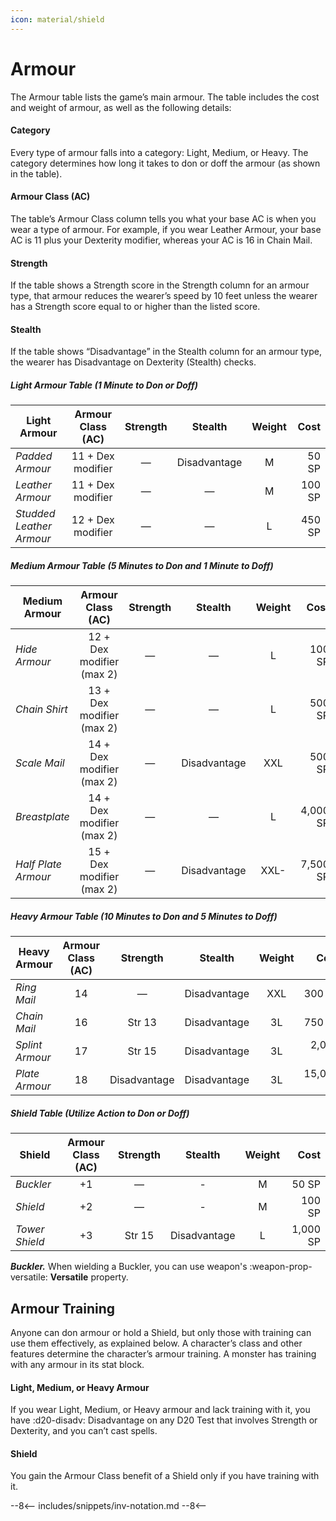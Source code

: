 ```yaml
---
icon: material/shield
---
```


# Armour

The Armour table lists the game’s main armour. The table includes the cost and weight of armour, as well as the following details:

#### Category

Every type of armour falls into a category: Light, Medium, or Heavy. The category determines how long it takes to don or doff the armour (as shown in the table).

#### Armour Class (AC)

The table’s Armour Class column tells you what your base AC is when you wear a type of armour. For example, if you wear Leather Armour, your base AC is 11 plus your Dexterity modifier, whereas your AC is 16 in Chain Mail.

#### Strength

If the table shows a Strength score in the Strength column for an armour type, that armour reduces the wearer’s speed by 10 feet unless the wearer has a Strength score equal to or higher than the listed score.

#### Stealth

If the table shows “Disadvantage” in the Stealth column for an armour type, the wearer has Disadvantage on Dexterity (Stealth) checks.

##### Light Armour Table (1 Minute to Don or Doff)

| Light Armour | Armour Class (AC) | Strength | Stealth | Weight | Cost |
|---|:-:|:-:|:-:|:-:|--:|
| *Padded Armour* | 11 + Dex modifier | — | Disadvantage | M | 50 SP |
| *Leather Armour* | 11 + Dex modifier | — | — | M | 100 SP |
| *Studded Leather Armour* | 12 + Dex modifier | — | — | L | 450 SP |

##### Medium Armour Table (5 Minutes to Don and 1 Minute to Doff)

| Medium Armour | Armour Class (AC) | Strength | Stealth | Weight | Cost |
|---|:-:|:-:|:-:|:-:|--:|
| *Hide Armour* | 12 + Dex modifier (max 2) | — | — | L | 100 SP |
| *Chain Shirt* | 13 + Dex modifier (max 2) | — | — | L | 500 SP |
| *Scale Mail* | 14 + Dex modifier (max 2) | — | Disadvantage | XXL | 500 SP |
| *Breastplate* | 14 + Dex modifier (max 2) | — | — | L | 4,000 SP |
| *Half Plate Armour* | 15 + Dex modifier (max 2) | — | Disadvantage | XXL- | 7,500 SP |

##### Heavy Armour Table (10 Minutes to Don and 5 Minutes to Doff)

| Heavy Armour | Armour Class (AC) | Strength | Stealth | Weight | Cost |
|---|:-:|:-:|:-:|:-:|--:|
| *Ring Mail* | 14 | — | Disadvantage | XXL | 300 SP |
| *Chain Mail* | 16 | Str 13 | Disadvantage | 3L | 750 SP |
| *Splint Armour* | 17 | Str 15 | Disadvantage | 3L | 2,000 SP |
| *Plate Armour* | 18 | Disadvantage | Disadvantage | 3L | 15,000 SP |

##### Shield Table (Utilize Action to Don or Doff)

| Shield  | Armour Class (AC) | Strength | Stealth | Weight | Cost |
|---|:-:|:-:|:-:|:-:|--:|
| *Buckler* | +1 | — | - | M | 50 SP |
| *Shield* | +2 | — | - | M | 100 SP |
| *Tower Shield* | +3 | Str 15 | Disadvantage | L | 1,000 SP |

***Buckler.*** When wielding a Buckler, you can use weapon's :weapon-prop-versatile: **Versatile** property.

## Armour Training

Anyone can don armour or hold a Shield, but only those with training can use them effectively, as explained below. A character’s class and other features determine the character’s armour training. A monster has training with any armour in its stat block.

#### Light, Medium, or Heavy Armour

If you wear Light, Medium, or Heavy armour and lack training with it, you have :d20-disadv: Disadvantage on any D20 Test that involves Strength or Dexterity, and you can’t cast spells.

#### Shield

You gain the Armour Class benefit of a Shield only if you have training with it.


--8<-- 
includes/snippets/inv-notation.md
--8<--